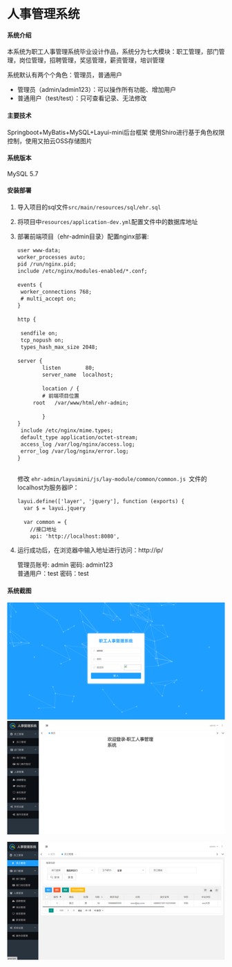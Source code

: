 # 人事管理系统

#### 系统介绍
本系统为职工人事管理系统毕业设计作品，系统分为七大模块：职工管理，部门管理，岗位管理，招聘管理，奖惩管理，薪资管理，培训管理

系统默认有两个个角色：管理员，普通用户

- 管理员（admin/admin123）：可以操作所有功能、增加用户
- 普通用户（test/test）：只可查看记录、无法修改

#### 主要技术
Springboot+MyBatis+MySQL+Layui-mini后台框架
使用Shiro进行基于角色权限控制，使用又拍云OSS存储图片

#### 系统版本
MySQL 5.7

#### 安装部署

1. 导入项目的sql文件`src/main/resources/sql/ehr.sql`

2. 将项目中`resources/application-dev.yml`配置文件中的数据库地址

3. 部署前端项目（ehr-admin目录）配置nginx部署:

   ```shell
   user www-data;
   worker_processes auto;
   pid /run/nginx.pid;
   include /etc/nginx/modules-enabled/*.conf;
   
   events {
   	worker_connections 768;
   	# multi_accept on;
   }
   
   http {
   
   	sendfile on;
   	tcp_nopush on;
   	types_hash_max_size 2048;
   
   server {
           listen        80;
           server_name  localhost;
           
           location / {
           # 前端项目位置
   	    root   /var/www/html/ehr-admin;
            
           }
   }
   	include /etc/nginx/mime.types;
   	default_type application/octet-stream;
   	access_log /var/log/nginx/access.log;
   	error_log /var/log/nginx/error.log;
   }
   
   
   ```

   修改 `ehr-admin/layuimini/js/lay-module/common/common.js `文件的localhost为服务器IP：

   ```shell
   layui.define(['layer', 'jquery'], function (exports) {
     var $ = layui.jquery
   
     var common = {
       //接口地址
       api: 'http://localhost:8080',
   
   ```

   

4. 运行成功后，在浏览器中输入地址进行访问：http://ip/

   管理员账号: admin 密码: admin123  
   普通用户：test 密码：test  

#### 系统截图

![image-20230723015653243](img/image-20230723015653243.png)
![image-20230723015723882](img/image-20230723015723882.png)

![image-20230723015743691](img/image-20230723015743691.png)



